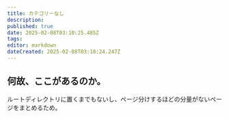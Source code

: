 ```yaml
---
title: カテゴリーなし
description: 
published: true
date: 2025-02-08T03:10:25.485Z
tags: 
editor: markdown
dateCreated: 2025-02-08T03:10:24.247Z
---
```


## 何故、ここがあるのか。
ルートディレクトリに置くまでもないし、ページ分けするほどの分量がないページをまとめるため。